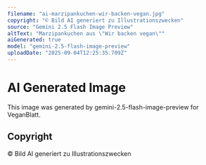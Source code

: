 ```yaml
---
filename: "ai-marzipankuchen-wir-backen-vegan.jpg"
copyright: "© Bild AI generiert zu Illustrationszwecken"
source: "Gemini 2.5 Flash Image Preview"
altText: "Marzipankuchen aus \"Wir backen vegan\""
aiGenerated: true
model: "gemini-2.5-flash-image-preview"
uploadDate: "2025-09-04T12:25:35.709Z"
---
```


# AI Generated Image

This image was generated by gemini-2.5-flash-image-preview for VeganBlatt.

## Copyright
© Bild AI generiert zu Illustrationszwecken
